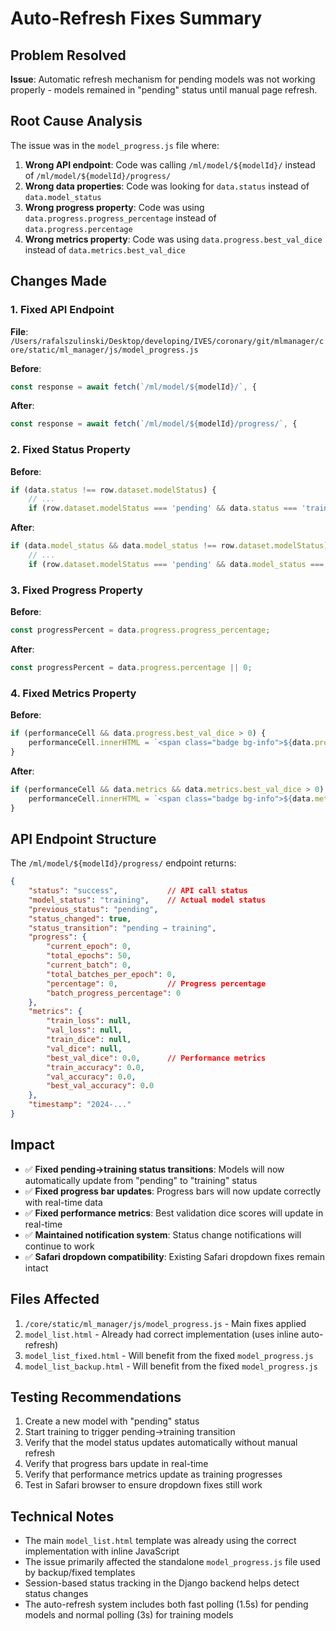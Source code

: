 # Auto-Refresh Fixes Summary

## Problem Resolved
**Issue**: Automatic refresh mechanism for pending models was not working properly - models remained in "pending" status until manual page refresh.

## Root Cause Analysis
The issue was in the `model_progress.js` file where:

1. **Wrong API endpoint**: Code was calling `/ml/model/${modelId}/` instead of `/ml/model/${modelId}/progress/`
2. **Wrong data properties**: Code was looking for `data.status` instead of `data.model_status`
3. **Wrong progress property**: Code was using `data.progress.progress_percentage` instead of `data.progress.percentage`
4. **Wrong metrics property**: Code was using `data.progress.best_val_dice` instead of `data.metrics.best_val_dice`

## Changes Made

### 1. Fixed API Endpoint
**File**: `/Users/rafalszulinski/Desktop/developing/IVES/coronary/git/mlmanager/core/static/ml_manager/js/model_progress.js`

**Before**:
```javascript
const response = await fetch(`/ml/model/${modelId}/`, {
```

**After**:
```javascript
const response = await fetch(`/ml/model/${modelId}/progress/`, {
```

### 2. Fixed Status Property
**Before**:
```javascript
if (data.status !== row.dataset.modelStatus) {
    // ...
    if (row.dataset.modelStatus === 'pending' && data.status === 'training') {
```

**After**:
```javascript
if (data.model_status && data.model_status !== row.dataset.modelStatus) {
    // ...
    if (row.dataset.modelStatus === 'pending' && data.model_status === 'training') {
```

### 3. Fixed Progress Property
**Before**:
```javascript
const progressPercent = data.progress.progress_percentage;
```

**After**:
```javascript
const progressPercent = data.progress.percentage || 0;
```

### 4. Fixed Metrics Property
**Before**:
```javascript
if (performanceCell && data.progress.best_val_dice > 0) {
    performanceCell.innerHTML = `<span class="badge bg-info">${data.progress.best_val_dice.toFixed(3)}</span>`;
}
```

**After**:
```javascript
if (performanceCell && data.metrics && data.metrics.best_val_dice > 0) {
    performanceCell.innerHTML = `<span class="badge bg-info">${data.metrics.best_val_dice.toFixed(3)}</span>`;
}
```

## API Endpoint Structure
The `/ml/model/${modelId}/progress/` endpoint returns:

```json
{
    "status": "success",           // API call status
    "model_status": "training",    // Actual model status
    "previous_status": "pending",
    "status_changed": true,
    "status_transition": "pending → training",
    "progress": {
        "current_epoch": 0,
        "total_epochs": 50,
        "current_batch": 0,
        "total_batches_per_epoch": 0,
        "percentage": 0,           // Progress percentage
        "batch_progress_percentage": 0
    },
    "metrics": {
        "train_loss": null,
        "val_loss": null,
        "train_dice": null,
        "val_dice": null,
        "best_val_dice": 0.0,      // Performance metrics
        "train_accuracy": 0.0,
        "val_accuracy": 0.0,
        "best_val_accuracy": 0.0
    },
    "timestamp": "2024-..."
}
```

## Impact
- ✅ **Fixed pending→training status transitions**: Models will now automatically update from "pending" to "training" status
- ✅ **Fixed progress bar updates**: Progress bars will now update correctly with real-time data
- ✅ **Fixed performance metrics**: Best validation dice scores will update in real-time
- ✅ **Maintained notification system**: Status change notifications will continue to work
- ✅ **Safari dropdown compatibility**: Existing Safari dropdown fixes remain intact

## Files Affected
1. `/core/static/ml_manager/js/model_progress.js` - Main fixes applied
2. `model_list.html` - Already had correct implementation (uses inline auto-refresh)
3. `model_list_fixed.html` - Will benefit from the fixed `model_progress.js`
4. `model_list_backup.html` - Will benefit from the fixed `model_progress.js`

## Testing Recommendations
1. Create a new model with "pending" status
2. Start training to trigger pending→training transition
3. Verify that the model status updates automatically without manual refresh
4. Verify that progress bars update in real-time
5. Verify that performance metrics update as training progresses
6. Test in Safari browser to ensure dropdown fixes still work

## Technical Notes
- The main `model_list.html` template was already using the correct implementation with inline JavaScript
- The issue primarily affected the standalone `model_progress.js` file used by backup/fixed templates
- Session-based status tracking in the Django backend helps detect status changes
- The auto-refresh system includes both fast polling (1.5s) for pending models and normal polling (3s) for training models
